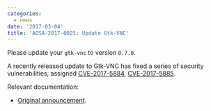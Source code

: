 ```yaml
---
categories:
  - news
date: '2017-03-04'
title: 'AOSA-2017-0025: Update Gtk-VNC'
---
```



Please update your `gtk-vnc` to version `0.7.0`.

A recently released update to Gtk-VNC has fixed a series of security vulnerabilities, assigned [CVE-2017-5884](https://cve.mitre.org/cgi-bin/cvename.cgi?name=CVE-2017-5884), [CVE-2017-5885](https://cve.mitre.org/cgi-bin/cvename.cgi?name=CVE-2017-5885).

Relevant documentation:

- [Original announcement](https://mail.gnome.org/archives/ftp-release-list/2017-February/msg00015.html).